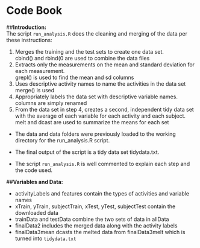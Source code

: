 
# Code Book

##**Introduction:**   
The script `run_analysis.R` does the cleaning and merging of the data per these instructions:  
1.	Merges the training and the test sets to create one data set.  
	cbind() and rbind(0 are used to combine the data files  
2.	Extracts only the measurements on the mean and standard deviation for each measurement.  
	grepl() is used to find the mean and sd columns  
3.	Uses descriptive activity names to name the activities in the data set  
	merge() is used  
4.	Appropriately labels the data set with descriptive variable names.  
	columns are simply renamed  
5.	From the data set in step 4, creates a second, independent tidy data set with the average of each variable for each activity and each subject.  
	melt and dcast are used to summarize the means for each set  

- The data and data folders were previously loaded to the working directory for the run_analysis.R script.  

- The final output of the script is a tidy data set tidydata.txt.  

- The script `run_analysis.R` is well commented to explain each step and the code used.  

##**Variables and Data:**   
- activityLabels and features contain the types of activities and variable names 
- xTrain, yTrain, subjectTrain, xTest, yTest, subjectTest contain the downloaded data
- trainData and testData combine the two sets of data in allData
- finalData2 includes the merged data along with the activity labels
- finalData3mean dcasts the melted data from finalData3melt which is turned into `tidydata.txt`


